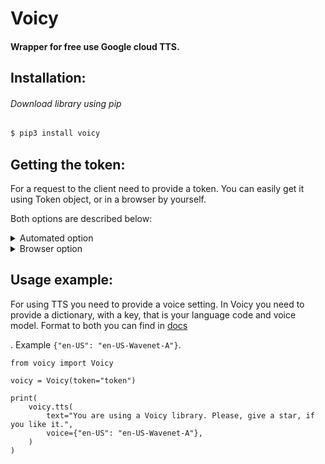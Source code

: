 <h1>Voicy</h1>
<h4>Wrapper for free use Google cloud TTS.</h4>


<h2>Installation:</h2>
<h6>Download library using pip</h6>

```bash
$ pip3 install voicy
```


<h2>Getting the token:</h2>

<p>For a request to the client need to provide a token. You can easily get it using Token object, or in a browser by yourself.</p>
<p>Both options are described below:</p>

<details>
  <summary>Automated option</summary>
    <ol>
        <li>By first, you need to get API token in <a href="http://rucaptcha.com/">rucaptcha</a>.</li>
        <li>
            After that import a Token object from voicy:
            <br>
            <code>from voicy import Token</code>
        </li>
        <li>
            Then provide the API key to the get_token function:
            <br>
            <code>Token.get_token(rucaptcha_key="Token, that you got in the rucaptcha account.")</code>
        </li>
        <li>If you do all alright you would get long string, that you should provide to Voice object in init.</li>
    </ol>
</details>

<details>
  <summary>Browser option</summary>
    <ol>
        <li>By first, go to <a href="https://cloud.google.com/text-to-speech">cloud.google.com/text-to-speech</a>.</li>
        <li>
            After that scroll down to the demo part.
            <br>
            <img src=".github/images/Recaptcha.png" alt="Recaptcha">
        </li>
        <li>Solve the captcha.</li>
        <li>
            After, open the developer console and go to the "Network" section. In column "Name" search for 
            proxy?url=https://texttospeech.googleapis.com ...
            <br>
            <img src=".github/images/DeveloperConsole.png" alt="The developer console">
            <br>
            Scroll to the "Query string parameters". And here is your token.
        </li>
    </ol>
</details>


<h2>Usage example:</h2>

<p>
For using TTS you need to provide a voice setting. In Voicy you need to provide a dictionary, with a key, that is your 
language code and voice model. Format to both you can find in
<a href="https://cloud.google.com/text-to-speech/docs/voices">docs</a>
<p>. Example <code>{"en-US": "en-US-Wavenet-A"}</code>. 

```python3
from voicy import Voicy

voicy = Voicy(token="token")

print(
    voicy.tts(
        text="You are using a Voicy library. Please, give a star, if you like it.",
        voice={"en-US": "en-US-Wavenet-A"},
    )
)
```
